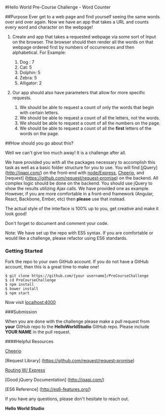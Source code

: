 #Hello World Pre-Course Challenge - Word Counter

##Purpose
Ever get to a web page and find yourself seeing the same words over and over again. Now we have an app that takes a URL and counts every word and character on the webpage!

1. Create and app that takes a requested webpage via some sort of Input on the browser. The browser should then render all the words on that webpage ordered first by numbers of occurrences and then alphabetical.
 For Example:
 	1.  Dog : 7 
 	2.  Cat: 5
 	3.  Dolphin: 5
 	4.  Zebra: 5
 	5.  Alligator: 2

2. Our app should also have parameters that allow for more specific requests. 
    1. We should be able to request a count of only the words that begin with certain letters. 
    2. We should be able to request a count of all the letters, not the words.
    3. We should be able to request a count of all the numbers on the page.
    4. We should be able to request a count of all the **first** letters of the words on the page.
    
##How should you go about this?

Well we can't give too much away! It is a challenge after all.

We have provided you with all the packages necessary to accomplish this task as well as a basic folder structure for you to use. You will find [jQuery] (http://jqapi.com/)  on the front-end with [node/Express](https://expressjs.com/), [Cheerio](https://github.com/cheeriojs/cheerio), and [request] (https://github.com/request/request-promise) on the backend. All complex logic should be done on the backend. You should use jQuery to show the results utilizing Ajax calls. We have provided one as example. However, if you are more comfortable in a front-end framework (Angular, React, Backbone, Ember, etc) then **please** use that instead.

The actual style of the interface is 100% up to you, get creative and make it look good! 

Don't forget to document and comment your code.

Note: We have set up the repo with ES5 syntax. If you are comfortable or would like a challenge, please refactor using ES6 standards.

### Getting Started

Fork the repo to your own GitHub account. If you do not have a GitHub account, then this is a great time to make one!

```
$ git clone https://github.com/{your username}/PreCourseChallenge
$ cd PreCourseChallenge
$ npm install
$ bower install
$ npm start
```

Now visit [localhost:4000](http://localhost:4000/)

###Submission

When you are done with the challenge please make a pull request from **your** GitHub repo to the **HelloWorldStudio** GitHub repo. Please include **YOUR NAME** in the pull request. 

####Helpful Resources
    
[Cheerio](https://github.com/cheeriojs/cheerio)

[Request Library] (https://github.com/request/request-promise)

[Routing W/ Express](https://expressjs.com/en/guide/routing.htm)

[Good jQuery Documentation] (http://jqapi.com/) 

[ES6 Reference] (http://es6-features.org/)


If you have any questions, please don't hesitate to reach out. 

**Hello World Studio**

